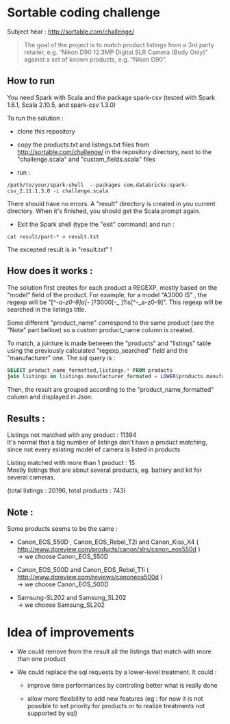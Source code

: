 Sortable coding challenge
=========================

Subject hear : http://sortable.com/challenge/


> The goal of the project is to match product listings from a 3rd party retailer, e.g. “Nikon D90 12.3MP Digital SLR Camera (Body Only)” against a set of known products, e.g. “Nikon D90”.


How to run
----------

You need Spark with Scala and the package spark-csv (tested with Spark  1.6.1, Scala 2.10.5, and spark-csv 1.3.0) 

To run the solution :

- clone this repository

- copy the products.txt and listings.txt files from http://sortable.com/challenge/ in the repository directory, next to the "challenge.scala" and "custom_fields.scala" files

- run :   
```
/path/to/your/spark-shell  --packages com.databricks:spark-csv_2.11:1.3.0 -i challenge.scala
```

There should have no errors. A "result" directory is created in you current directory. When it's finished, you should get the Scala prompt again.

- Exit the Spark shell (type the "exit" command) and run :   
```
cat result/part-* > result.txt
```

The excepted result is in "result.txt" !


How does it works :
-------------------

The solution first creates for each product a REGEXP, mostly based on the "model" field of the product. For example, for a model "A3000 IS" , the regexp will be "[^-_a-z0-9]a[-_ ]?3000[-_ ]?is[^-_a-z0-9]". This regexp  will be searched in the listings title.

Some different "product_name" correspond to the same product (see the "Note" part bellow) so a custom product_name column is created.

To match, a jointure is made between the "products" and "listings" table using the previously calculated "regexp_searched" field and the "manufacturer" one. The sql query is :

```sql
SELECT product_name_formatted,listings.* FROM products
join listings on listings.manufacturer_formated = LOWER(products.manufacturer) AND LOWER(listings.title) REGEXP products.regexp_searched
```

Then, the result are grouped according to the "product_name_formatted" column and displayed in Json.


Results :
---------

Listings not matched with any product : 11394   
It's normal that a big number of listings don't have a product matching, since not every existing model of camera is listed in products

Listing matched with more than 1 product : 15   
Mostly listings that are about several products, eg. battery and kit for several cameras. 

(total listings : 20196, total products : 743)



Note :
------

Some products seems to be the same :  
- Canon_EOS_550D , Canon_EOS_Rebel_T2i and Canon_Kiss_X4 ( http://www.dpreview.com/products/canon/slrs/canon_eos550d )   
-> we choose Canon_EOS_550D

- Canon_EOS_500D and Canon_EOS_Rebel_T1i  ( http://www.dpreview.com/reviews/canoneos500d )   
-> we choose Canon_EOS_500D

- Samsung-SL202 and Samsung_SL202   
-> we choose Samsung_SL202


Idea of improvements
====================

- We could remove from the result all the listings that match with more than one product 

- We could replace the sql requests by a lower-level treatment. It could :

    - improve time performances by controling better what is really done

    - allow more flexibility to add new features (eg : for now it is not possible to set priority for products or to realize treatments not supported by sql)

